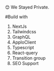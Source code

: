 😊 We Stayed Private.

#Build with

1. NextJs
2. Tailwindcss
3. GraphQL
4. ApploClient
5. Typescript
6. React-query
7. Transition group
8. SEO Support

<!--
https://www.joshwcomeau.com/blog/how-i-built-my-blog/
  getLatestContent (run in getStaticProps)
1. Collect all of the MDX files in the pages directory, using fs.readdirSync.
2. Load the frontmatter (I use an NPM package for this, gray-matter).
3. Filter out any unpublished posts (ones where isPublished is not set to true).
4. Sort all of the blog posts by publishedOn, and slice out everything after the specified limit.
5. Return the data.


1. Logo Text make it 周圍發光
 -->
